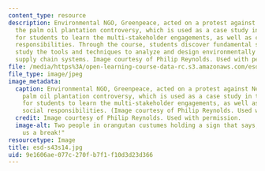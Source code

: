 ```yaml
---
content_type: resource
description: Environmental NGO, Greenpeace, acted on a protest against Nestle over
  the palm oil plantation controversy, which is used as a case study in this course
  for students to learn the multi-stakeholder engagements, as well as corporate social
  responsibilities. Through the course, students discover fundamental strategies and
  study the tools and techniques to analyze and design environmentally sustainable
  supply chain systems. Image courtesy of Philip Reynolds. Used with permission.
file: /media/https%3A/open-learning-course-data-rc.s3.amazonaws.com/esd-s43-green-supply-chain-management-spring-2014/9e1606ae077c270fb7f1f10d3d23d366_esd-s43s14.jpg
file_type: image/jpeg
image_metadata:
  caption: Environmental NGO, Greenpeace, acted on a protest against Nestle over the
    palm oil plantation controversy, which is used as a case study in this course
    for students to learn the multi-stakeholder engagements, as well as corporate
    social responsibilities. (Image courtesy of Philip Reynolds. Used with permission.)
  credit: Image courtesy of Philip Reynolds. Used with permission.
  image-alt: Two people in orangutan custumes holding a sign that says, "Nestle, Give
    us a break!"
resourcetype: Image
title: esd-s43s14.jpg
uid: 9e1606ae-077c-270f-b7f1-f10d3d23d366
---
```

